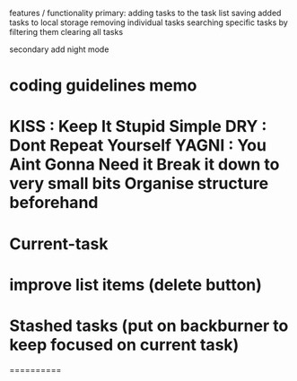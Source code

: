 features / functionality
  primary:
  adding tasks to the task list
  saving added tasks to local storage
  removing individual tasks
  searching specific tasks by filtering them
  clearing all tasks

  secondary
  add night mode


coding guidelines memo 
=============
KISS : Keep It Stupid Simple
DRY : Dont Repeat Yourself
YAGNI : You Aint Gonna Need it
Break it down to very small bits
Organise structure beforehand
=============

Current-task 
==========
improve list items (delete button)
========== 

Stashed tasks (put on backburner to keep focused on current task)
==========

========== 